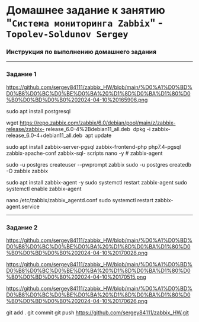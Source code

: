 # Домашнее задание к занятию "`Система мониторинга Zabbix`" - `Topolev-Soldunov Sergey`


### Инструкция по выполнению домашнего задания

---

### Задание 1
https://github.com/sergey84111/zabbix_HW/blob/main/%D0%A1%D0%BD%D0%B8%D0%BC%D0%BE%D0%BA%20%D1%8D%D0%BA%D1%80%D0%B0%D0%BD%D0%B0%202024-04-10%20165906.png

sudo apt install postgresql

wget https://repo.zabbix.com/zabbix/6.0/debian/pool/main/z/zabbix-release/zabbix-
release_6.0-4%2Bdebian11_all.deb 
dpkg -i zabbix-release_6.0-4+debian11_all.deb 
apt update

sudo apt install zabbix-server-pgsql zabbix-frontend-php php7.4-pgsql zabbix-apache-conf zabbix-sql-
scripts nano -y # zabbix-agent

sudo -u postgres createuser --pwprompt zabbix
sudo -u postgres createdb -O zabbix zabbix

sudo apt install zabbix-agent -y
sudo systemctl restart zabbix-agent
sudo systemctl enable zabbix-agent

nano /etc/zabbix/zabbix_agentd.conf
sudo systemctl restart zabbix-agent.service

---

### Задание 2
https://github.com/sergey84111/zabbix_HW/blob/main/%D0%A1%D0%BD%D0%B8%D0%BC%D0%BE%D0%BA%20%D1%8D%D0%BA%D1%80%D0%B0%D0%BD%D0%B0%202024-04-10%20170028.png

https://github.com/sergey84111/zabbix_HW/blob/main/%D0%A1%D0%BD%D0%B8%D0%BC%D0%BE%D0%BA%20%D1%8D%D0%BA%D1%80%D0%B0%D0%BD%D0%B0%202024-04-10%20170515.png

https://github.com/sergey84111/zabbix_HW/blob/main/%D0%A1%D0%BD%D0%B8%D0%BC%D0%BE%D0%BA%20%D1%8D%D0%BA%D1%80%D0%B0%D0%BD%D0%B0%202024-04-10%20170626.png

git add .
git commit
git push https://github.com/sergey84111/zabbix_HW.git






